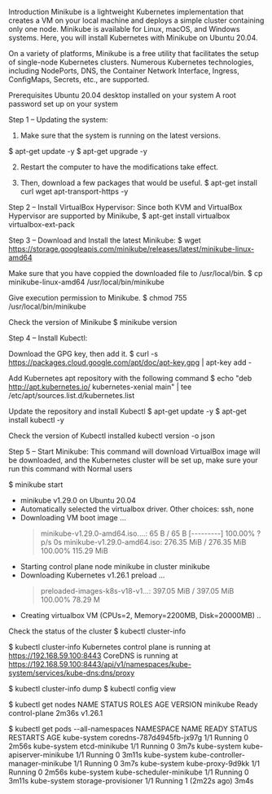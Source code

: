 Introduction
Minikube is a lightweight Kubernetes implementation that creates a VM on your local machine and deploys a simple cluster containing only one node. 
Minikube is available for Linux, macOS, and Windows systems. Here, you will install Kubernetes with Minikube on Ubuntu 20.04.

On a variety of platforms, Minikube is a free utility that facilitates the setup of single-node Kubernetes clusters. 
Numerous Kubernetes technologies, including NodePorts, DNS, the Container Network Interface, Ingress, ConfigMaps, Secrets, etc., are supported.

Prerequisites
Ubuntu 20.04 desktop installed on your system
A root password set up on your system

Step 1 – Updating the system:
1) Make sure that the system is running on the latest versions.

$ apt-get update -y
$ apt-get upgrade -y

2) Restart the computer to have the modifications take effect.

3) Then, download a few packages that would be useful.
$ apt-get install curl wget apt-transport-https -y

Step 2 – Install VirtualBox Hypervisor:
Since both KVM and VirtualBox Hypervisor are supported by Minikube,
$ apt-get install virtualbox virtualbox-ext-pack

Step 3 – Download and Install the latest Minikube:
$ wget https://storage.googleapis.com/minikube/releases/latest/minikube-linux-amd64

Make sure that you have coppied the downloaded file to /usr/local/bin.
$ cp minikube-linux-amd64 /usr/local/bin/minikube

Give execution permission to Minikube.
$ chmod 755 /usr/local/bin/minikube

Check the version of Minikube
$ minikube version


Step 4 – Install Kubectl:

Download the GPG key, then add it.
$ curl -s https://packages.cloud.google.com/apt/doc/apt-key.gpg | apt-key add -

Add Kubernetes apt repository with the following command
$ echo "deb http://apt.kubernetes.io/ kubernetes-xenial main" | tee /etc/apt/sources.list.d/kubernetes.list

Update the repository and install Kubectl
$ apt-get update -y
$ apt-get install kubectl -y

Check the version of Kubectl installed
kubectl version -o json

Step 5 – Start Minikube:
This command will download VirtualBox image will be downloaded, and the Kubernetes cluster will be set up, make sure your
run this command with Normal users


$ minikube start

* minikube v1.29.0 on Ubuntu 20.04
* Automatically selected the virtualbox driver. Other choices: ssh, none
* Downloading VM boot image ...
    > minikube-v1.29.0-amd64.iso....:  65 B / 65 B [---------] 100.00% ? p/s 0s
    > minikube-v1.29.0-amd64.iso:  276.35 MiB / 276.35 MiB  100.00% 115.29 MiB
* Starting control plane node minikube in cluster minikube
* Downloading Kubernetes v1.26.1 preload ...
    > preloaded-images-k8s-v18-v1...:  397.05 MiB / 397.05 MiB  100.00% 78.29 M
* Creating virtualbox VM (CPUs=2, Memory=2200MB, Disk=20000MB) ..


Check the status of the cluster
$ kubectl cluster-info

$ kubectl cluster-info
Kubernetes control plane is running at https://192.168.59.100:8443
CoreDNS is running at https://192.168.59.100:8443/api/v1/namespaces/kube-system/services/kube-dns:dns/proxy

$ kubectl cluster-info dump
$ kubectl config view

$ kubectl get nodes
NAME       STATUS   ROLES           AGE     VERSION
minikube   Ready    control-plane   2m36s   v1.26.1


$ kubectl get pods --all-namespaces
NAMESPACE     NAME                               READY   STATUS    RESTARTS        AGE
kube-system   coredns-787d4945fb-jx97g           1/1     Running   0               2m56s
kube-system   etcd-minikube                      1/1     Running   0               3m7s
kube-system   kube-apiserver-minikube            1/1     Running   0               3m11s
kube-system   kube-controller-manager-minikube   1/1     Running   0               3m7s
kube-system   kube-proxy-9d9kk                   1/1     Running   0               2m56s
kube-system   kube-scheduler-minikube            1/1     Running   0               3m11s
kube-system   storage-provisioner                1/1     Running   1 (2m22s ago)   3m4s
